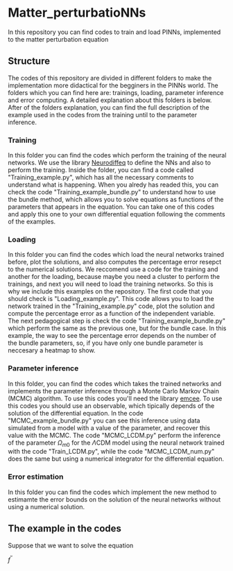 # Matter_perturbatioNNs
In this repository you can find codes to train and load PINNs, implemented to the matter perturbation equation

## Structure
The codes of this repository are divided in different folders to make the implementation more didactical for the begginers in the PINNs world. The folders which you can find here are: trainings, loading, parameter inference and error computing. A detailed explanation about this folders is below. After of the folders explanation, you can find the full description of the example used in the codes from the training until to the parameter inference.

### Training
In this folder you can find the codes which perform the training of the neural networks. We use the library [Neurodiffeq](https://neurodiffeq.readthedocs.io/en/latest/intro.html) to define the NNs and also to perform the training. Inside the folder, you can find a code called "Training_example.py", which has all the necessary comments to understand what is happening. When you alredy has readed this, you can check the code "Training_example_bundle.py" to understand how to use the bundle method, which allows you to solve equations as functions of the parameters that appears in the equation. You can take one of this codes and apply this one to your own differential equation following the comments of the examples.

### Loading
In this folder you can find the codes which load the neural networks trained before, plot the solutions, and also computes the percentage error resepct to the numerical solutions. We reccomend use a code for the training and another for the loading, because maybe you need a cluster to perform the trainings, and next you will need to load the training networks. So this is why we include this examples on the repository. The first code that you should check is "Loading_example.py". This code allows you to load the network trained in the "Training_example.py" code, plot the solution and compute the percentage error as a function of the independent variable. The next pedagogical step is check the code "Training_example_bundle.py" which perform the same as the previous one, but for the bundle case. In this example, the way to see the percentage error depends on the number of the bundle parameters, so, if you have only one bundle parameter is neccesary a heatmap to show.

### Parameter inference
In this folder, you can find the codes which takes the trained networks and implements the parameter inference through a Monte Carlo Markov Chain (MCMC) algorithm. To use this codes you'll need the library [emcee](https://emcee.readthedocs.io/en/stable/). To use this codes you should use an observable, which tipically depends of the solution of the differential equation. In the code "MCMC_example_bundle.py" you can see this inference using data simulated from a model with a value of the parameter, and recover this value with the MCMC. The code "MCMC_LCDM.py" perform the inference of the parameter $\Omega_{m0}$ for the $\Lambda$CDM model using the neural network trained with the code "Train_LCDM.py", while the code "MCMC_LCDM_num.py" does the same but using a numerical integrator for the differential equation.

### Error estimation
In this folder you can find the codes which implement the new method to estimamte the error bounds on the solution of the neural networks without using a numerical solution.  

## The example in the codes

Suppose that we want to solve the equation

$f^{\prime\prime}$

